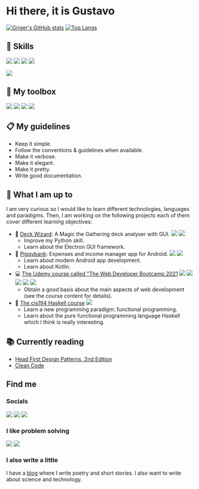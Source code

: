 # Hi there, it is Gustavo
[![Griger's GitHub stats](https://github-readme-stats.vercel.app/api?username=griger&show_icons=true&hide_border=true&hide_title=true&disable_animations=true)](https://github.com/anuraghazra/github-readme-stats)
[![Top Langs](https://github-readme-stats.vercel.app/api/top-langs/?username=griger&langs_count=10&layout=compact&theme=graywhite&hide_border=true&hide_title=true)](https://github.com/anuraghazra/github-readme-stats)

## 🔡 Skills

![](https://img.shields.io/badge/-Python-black?&logo=python)
![](https://img.shields.io/badge/-C++-black?&logo=cplusplus)
![](https://img.shields.io/badge/-Java-black?&logo=java)
![](https://img.shields.io/badge/-R-black?&logo=r)

![](https://img.shields.io/badge/-Android-black?&logo=android)


## 🧰 My toolbox

![](https://img.shields.io/badge/-Arch%20Linux-black?&logo=ArchLinux)
![](https://img.shields.io/badge/-Doom%20Emacs-black?&logo=GNUEmacs)
![](https://img.shields.io/badge/-VSCode-black?&logo=VisualStudioCode)
![](https://img.shields.io/badge/-Notion-black?&logo=Notion)

## 📋 My guidelines

* Keep it simple.
* Follow the conventions & guidelines when available.
* Make it verbose.
* Make it elegant.
* Make it pretty.
* Write good documentation.

## 🚧 What I am up to

I am very curious so I would like to learn different technologies, languages and paradigms. Then, I am working on the following projects each of them cover different learning objectives:

* 🎴 [Deck Wizard](https://github.com/Griger/deckWizard): A Magic the Gathering deck analyser with GUI. ![](https://img.shields.io/badge/-Python-black?&logo=python) ![](https://img.shields.io/badge/-Electron-black?&logo=electron)
  * Improve my Python skill.
  * Learn about the Electron GUI framework.
* 🐷 [Piggybank](https://github.com/Griger/piggybank): Expenses and income manager app for Android. ![](https://img.shields.io/badge/-Kotlin-black?&logo=kotlin) ![](https://img.shields.io/badge/-Android-black?&logo=android)
  * Learn about modern Android app development.
  * Learn about Kotlin.
* 💻 [The Udemy course called "The Web Developer Bootcamp 2021](https://www.udemy.com/course/the-web-developer-bootcamp/) ![](https://img.shields.io/badge/-HTML5-black?&logo=html5) ![](https://img.shields.io/badge/-CSS3-black?&logo=css3) ![](https://img.shields.io/badge/-JavaScript-black?&logo=javascript) ![](https://img.shields.io/badge/-MongoDB-black?&logo=mongodb) ![](https://img.shields.io/badge/-NodeJS-black?&logo=node.js)
  * Obtain a good basis about the main aspects of web development (see the course content for details).
* 🤯 [The cis194 Haskell course](https://www.seas.upenn.edu/~cis194/spring13/lectures.html) ![](https://img.shields.io/badge/-Haskell-black?&logo=haskell)
  * Learn a new programming paradigm: functional programming.
  * Learn about the pure functional programming language Haskell which I think is really interesting.


## 📚 Currently reading

* [Head First Design Patterns, 2nd Edition](https://www.oreilly.com/library/view/head-first-design/9781492077992/)
* [Clean Code](https://www.oreilly.com/library/view/clean-code-a/9780136083238/)

## Find me

### Socials

[![](https://img.shields.io/badge/-%5fgriger-black?&logo=twitter)](https://twitter.com/_griger)
[![](https://img.shields.io/badge/-LinkedIn-black?&logo=linkedin)](https://www.linkedin.com/in/gustavo-rivas-gervilla-22510a125/)
[![](https://img.shields.io/badge/-GoodReads-black?&logo=goodreads)](https://www.goodreads.com/user/show/51178806-gustavo)

### I like problem solving

[![](https://img.shields.io/badge/-Codewars-black?&logo=codewars)](https://www.codewars.com/users/Griger)
[![](https://img.shields.io/badge/-HackerRank-black?&logo=hackerrank)](https://www.hackerrank.com/griger)

### I also write a little

I have a [blog](https://bit.ly/3kxRw2w) where I write poetry and short stories. I also want to write about science and technology.


